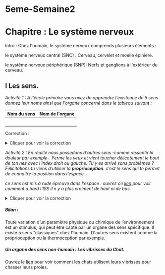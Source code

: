 # 5eme-Semaine2
# Chapitre : Le système nerveux

Intro : Chez l'humain, le système nerveux comprends plusieurs éléments : 

le système nerveux central (SNC) : Cerveau, cervelet et moelle épinière.

le système nerveux périphérique (SNP): Nerfs et ganglions  à l'extérieur du cerveau.

## I Les sens.

*Activité 1 : A l'école primaire vous avez du apprendre l'existence de 5 sens . donnez leur noms ainsi que l'organe concerné dans le tableau suivant :*

| Nom du sens | Nom de l'organe |
| ----------- | --------------- |
|             |                 |
|             |                 |
|             |                 |
|             |                 |
|             |                 |

 

Correction : 

<details>
  <summary>Cliquer pour voir la correction</summary>
  Ouïe : Oreille ; Odorat : Nez ; Toucher : la peau ; Vue : Oeil ; Goût : Langue  
</details>

*Activité 2 : En réalité nous possédons d'autres sens -comme ressentir la douleur par exemple-. Ferme les yeux et vient toucher délicatement le bout de ton nez avec l'index droit ou gauche. Tu y es arrivé sans problèmes ? Félicitations tu viens d'utiliser la **proprioception**. c'est le sens qui te permet de connaitre ta position  dans l'espace.*  

*ce sens est mis à rude épreuve dans l'espace : ouvrez ce [lien](https://youtu.be/lrGQEgAmgWk) pour voir comment à bord l'ISS il n y a plus vraiment de haut ni de bas.* 

<details>
  <summary>Cliquer pour voir la correction</summary>
   <img src="https://github.com/Svt-lim/5eme-Semaine2/blob/master/20200326_121143.gif" alt="" />
</details>

##### Bilan :

 Toute variation d’un paramètre physique ou chimique de l’environnement est un stimulus, qui peut être capté par un  organe des sens spécifique. Il existe 5 sens "classiques" chez l'humain. D'autres sens existent comme la proprioception ou la thermoception par exemple. 



##### Un organe des sens non-humain : Les vibrisses du Chat.  

Ouvrez le [lien](https://youtu.be/mdqBbvYX3MU) pour voir comment les chats utilisent leurs vibrisses pour chasser leurs proies. 


